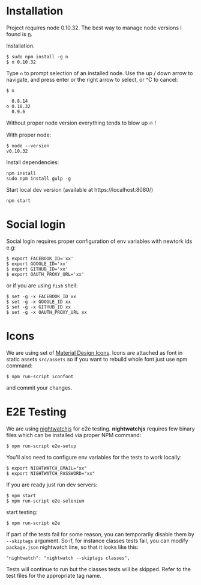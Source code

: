 # Installation

Project requires node 0.10.32. The best way to manage node versions
I found is [n](https://github.com/tj/n).

Installation.

    $ sudo npm install -g n
    $ n 0.10.32

Type `n` to prompt selection of an installed node.
Use the up / down arrow to navigate, and press enter or the right arrow to select, or ^C to cancel:

    $ n

      0.8.14
    ο 0.10.32
      0.9.6


Without proper node version everything tends to blow up :fire: !

With proper node:

    $ node --version
    v0.10.32

Install dependencies:

    npm install
    sudo npm install gulp -g

Start local dev version (available at https://localhost:8080/)

    npm start


# Social login

Social login requires proper configuration of env variables with newtork ids e.g:

    $ export FACEBOOK_ID='xx'
    $ export GOOGLE_ID='xx'
    $ export GITHUB_ID='xx'
    $ export OAUTH_PROXY_URL='xx'

or if you are using `fish` shell:

    $ set -g -x FACEBOOK_ID xx
    $ set -g -x GOOGLE_ID xx
    $ set -g -x GITHUB_ID xx
    $ set -g -x OAUTH_PROXY_URL xx


# Icons

We are using set of [Material Design Icons](http://materialdesignicons.com/).
Icons are attached as font in static assets `src/assets` so if you want to rebuild whole font just use npm command:

    $ npm run-script iconfont

and commit your changes.


# E2E Testing

We are using [nightwatchjs](http://nightwatchjs.org/) for e2e testing.
**nightwatchjs** requires few binary files which can be installed via proper NPM command:

    $ npm run-script e2e-setup

You'll also need to configure env variables for the tests to work locally:

    $ export NIGHTWATCH_EMAIL="xx"
    $ export NIGHTWATCH_PASSWORD="xx"

If you are ready just run dev servers:

    $ npm start
    $ npm run-script e2e-selenium

start testing:

    $ npm run-script e2e


If part of the tests fail for some reason, you can temporarily disable them by `--skiptags` argument. So if, for instance classes tests fail, you can modify `package.json` nightwatch line, so that it looks like this:

    "nightwatch": "nightwatch --skiptags classes",

Tests will continue to run but the classes tests will be skipped. Refer to the test files for the appropriate tag name.


